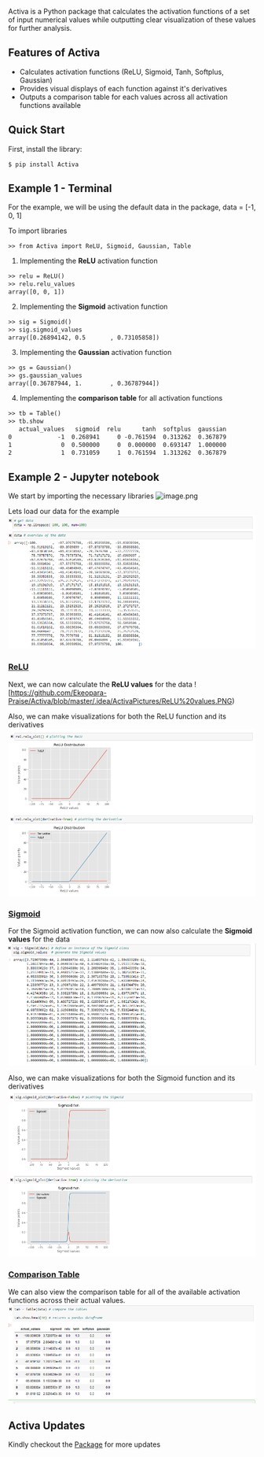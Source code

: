 Activa is a Python package that calculates the activation functions of a set of input 
numerical values while outputting clear visualization of these values for further analysis.

## Features of Activa
- Calculates activation functions (ReLU, Sigmoid, Tanh, Softplus, Gaussian)
- Provides visual displays of each function against it's derivatives
- Outputs a comparison table for each values across all activation functions available

## Quick Start
First, install the library:

```
$ pip install Activa
```

## Example 1 - Terminal
For the example, we will be using the default data in the package, data = [-1, 0, 1]

To import libraries
```
>> from Activa import ReLU, Sigmoid, Gaussian, Table
```

1. Implementing the **ReLU** activation function
```
>> relu = ReLU()
>> relu.relu_values
array([0, 0, 1])
```

2. Implementing the **Sigmoid** activation function

```
>> sig = Sigmoid()
>> sig.sigmoid_values
array([0.26894142, 0.5       , 0.73105858])
```
3. Implementing the **Gaussian** activation function
```
>> gs = Gaussian()
>> gs.gaussian_values
array([0.36787944, 1.        , 0.36787944])
```

4. Implementing the **comparison table** for all activation functions
```
>> tb = Table()
>> tb.show
   actual_values   sigmoid  relu      tanh  softplus  gaussian
0             -1  0.268941     0 -0.761594  0.313262  0.367879
1              0  0.500000     0  0.000000  0.693147  1.000000
2              1  0.731059     1  0.761594  1.313262  0.367879

```
## Example 2 - Jupyter notebook
We start by importing the necessary libraries
![image.png](https://github.com/Ekeopara-Praise/Personal_Lessons/blob/master/Object%20Oriented%20Programming%20in%20Python/Unit_Testing/Activa%20-%20Pictures/imports.PNG)

Lets load our data for the example
![image.png](https://github.com/Ekeopara-Praise/Activa/blob/master/.idea/ActivaPictures/data.PNG)

### [ReLU](https://github.com/Ekeopara-Praise/Activa/blob/master/Activa/ReLUFunction.py)
Next, we can now calculate the **ReLU values** for the data
![https://github.com/Ekeopara-Praise/Activa/blob/master/.idea/ActivaPictures/ReLU%20values.PNG)

Also, we can make visualizations for both the ReLU function and its derivatives
![image.png](https://github.com/Ekeopara-Praise/Activa/blob/master/.idea/ActivaPictures/RELUplots.PNG)

### [Sigmoid](https://github.com/Ekeopara-Praise/Activa/blob/master/Activa/SigmoidFunction.py)
For the Sigmoid activation function, we can now also calculate the **Sigmoid values** for the data
![image.png](https://github.com/Ekeopara-Praise/Activa/blob/master/.idea/ActivaPictures/SIgmoid.PNG)

Also, we can make visualizations for both the Sigmoid function and its derivatives
![image.png](https://github.com/Ekeopara-Praise/Activa/blob/master/.idea/ActivaPictures/Sigmoidplots.PNG)

### [Comparison Table](https://github.com/Ekeopara-Praise/Activa/blob/master/Activa/ComboTable.py)
We can also view the comparison table for all of the available activation functions across their actual values.
![image.png](https://github.com/Ekeopara-Praise/Activa/blob/master/.idea/ActivaPictures/table.PNG)

## Activa Updates
Kindly checkout the [Package](https://pypi.org/project/Activa/) for more updates
